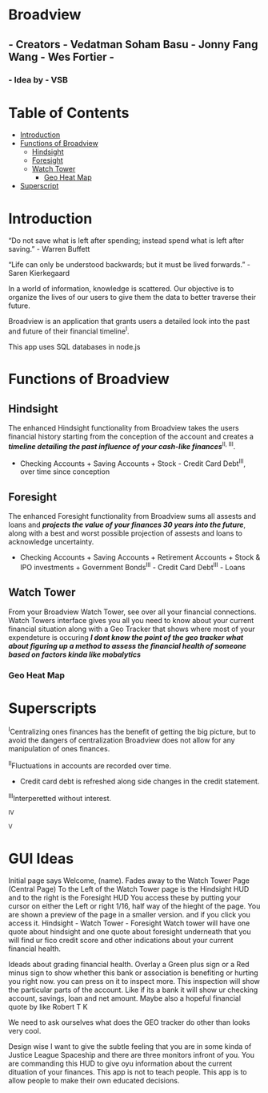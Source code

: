 # Broadview
## - Creators - Vedatman Soham Basu - Jonny Fang Wang - Wes Fortier -
### - Idea by - VSB

# Table of Contents
* [Introduction](#introduction)
* [Functions of Broadview](#functions-of-broadview)
  * [Hindsight](#hindsight)
  * [Foresight](#foresight)
  * [Watch Tower](#watch-tower)
    * [Geo Heat Map](#geo-heat-map)
* [Superscript](#superscript)

# Introduction                                                  
“Do not save what is left after spending; instead spend what is left after saving.”
                                                  - Warren Buffett
                                                  
“Life can only be understood backwards; but it must be lived forwards.”
                                                  - Saren Kierkegaard

In a world of information, knowledge is scattered. Our objective is to organize the lives of our users to give them the data to better traverse their future.

Broadview is an application that grants users a detailed look into the past and future of their financial timeline<sup>I</sup>. 

This app uses SQL databases in node.js

# Functions of Broadview

## Hindsight
The enhanced Hindsight functionality from Broadview takes the users financial history starting from the conception of the account and creates a ___timeline detailing the past influence of your cash-like finances___<sup>II, III</sup>.

- Checking Accounts + Saving Accounts + Stock - Credit Card Debt<sup>III</sup>, over time since conception

## Foresight
The enhanced Foresight functionality from Broadview sums all assests and loans and ___projects the value of your finances 30 years into the future___, along with a best and worst possible projection of assests and loans to acknowledge uncertainty. 

- Checking Accounts + Saving Accounts + Retirement Accounts + Stock & IPO investments + Government Bonds<sup>III</sup> - Credit Card Debt<sup>III</sup> - Loans

## Watch Tower
From your Broadview Watch Tower, see over all your financial connections. Watch Towers interface gives you all you need to know about your current financial situation along with a Geo Tracker that shows where most of your expendeture is occuring ___I dont know the point of the geo tracker what about figuring up a method to assess the financial health of someone based on factors kinda like mobalytics___

### Geo Heat Map

# Superscripts
<sup>I</sup>Centralizing ones finances has the benefit of getting the big picture, but to avoid the dangers of centralization Broadview does not allow for any manipulation of ones finances.

<sup>II</sup>Fluctuations in accounts are recorded over time.
- Credit card debt is refreshed along side changes in the credit statement.

<sup>III</sup>Interperetted without interest.

<sup>IV</sup>

<sup>V</sup>

# GUI Ideas
Initial page says Welcome, (name). Fades away to the Watch Tower Page (Central Page)
To the Left of the Watch Tower page is the Hindsight HUD and to the right is the Foresight HUD
You access these by putting your cursor on either the Left or right 1/16, half way of the hieght of the page. 
You are shown a preview of the page in a smaller version. and if you click you access it.
Hindsight - Watch Tower - Foresight
Watch tower will have one quote about hindsight and one quote about foresight
underneath that you will find ur fico credit score and other indications about your current financial health. 

Ideads about grading financial health. Overlay a Green plus sign or a Red minus sign to show whether this bank or association is benefiting or hurting you right now. you can press on it to inspect more. This inspection will show the particular parts of the account. Like if its a bank it will show ur checking account, savings, loan and net amount. Maybe also a hopeful financial quote by like Robert T K

We need to ask ourselves what does the GEO tracker do other than looks very cool.

Design wise I want to give the subtle feeling that you are in some kinda of Justice League Spaceship and there are three monitors infront of you. You are commanding this HUD to give oyu information about the current dituation of your finances. This app is not to teach people. This app is to allow people to make their own educated decisions. 
